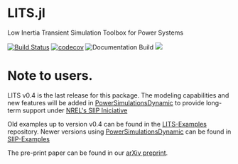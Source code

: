 # LITS.jl
Low Inertia Transient Simulation Toolbox for Power Systems

[![Build Status](https://travis-ci.com/Energy-MAC/LITS.jl.svg?branch=master)](https://travis-ci.com/Energy-MAC/LITS.jl)
[![codecov](https://codecov.io/gh/Energy-MAC/LITS.jl/branch/master/graph/badge.svg)](https://codecov.io/gh/Energy-MAC/LITS.jl)
![Documentation Build](https://github.com/Energy-MAC/LITS.jl/workflows/Documentation/badge.svg)
[![](https://img.shields.io/badge/docs-latest-blue.svg)](https://energy-mac.github.io/LITS.jl/latest)

# Note to users.

LITS v0.4 is the last release for this package. The modeling capabilities and new features will be added
in [PowerSimulationsDynamic](https://github.com/NREL-SIIP/PowerSimulationsDynamic.jl) to provide long-term support
under [NREL's SIIP Iniciative](https://github.com/NREL-SIIP)

Old examples up to version v0.4 can be found in the [LITS-Examples](https://github.com/Energy-MAC/LITS-Examples)  repository. Newer versions using [PowerSimulationsDynamic](https://github.com/NREL-SIIP/PowerSimulationsDynamic.jl) can be found in [SIIP-Examples](https://github.com/NREL-SIIP/SIIPExamples.jl)

The pre-print paper can be found in our [arXiv preprint](https://arxiv.org/abs/2003.02957).
